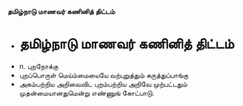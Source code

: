 **தமிழ்நாடு மாணவர் கணினித் திட்டம்**
- # தமிழ்நாடு மாணவர் கணினித் திட்டம்
- n. புறநோக்கு
- புறப்பொருள் மெய்ம்மையையே வற்புறுத்தும் கருத்துப்பாங்கு
- அகம்பற்றிய அறிவைவிட புறம்பற்றிய அறிவே முற்பட்டதும் முதன்மையானதுமென்று எண்ணுங் கோட்பாடு.

